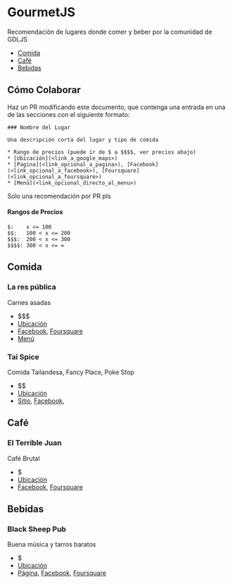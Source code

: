 # GourmetJS

Recomendación de lugares donde comer y beber por la comunidad de GDLJS

* [Comida](#comida)
* [Café](#café)
* [Bebidas](#bebidas)

## Cómo Colaborar

Haz un PR modificando este documento, que contenga una entrada en una de las secciones con el siguiente formato:

```
### Nombre del Lugar

Una descripción corta del lugar y tipo de cómida

* Rango de precios (puede ir de $ a $$$$, ver precios abajo)
* [Ubicación](<link_a_google_maps>)
* [Pagina](<link_opcional_a_pagina>), [Facebook](<link_opcional_a_facebook>), [Foursquare](<link_opcional_a_foursquare>)
* [Menú](<link_opcional_directo_al_menu>)
```

Solo una recomendación por PR pls

#### Rangos de Precios

```
$:    x <= 100
$$:   100 < x <= 200
$$$:  200 < x <= 300
$$$$: 300 < x <= ∞
```

## Comida

### La res pública

Carnes asadas

* $$$
* [Ubicación](https://www.google.com/maps/place/Res+P%C3%BAblica/@20.667566,-103.370498,17z/data=!3m1!4b1!4m5!3m4!1s0x8428ae089cd2281f:0x81db134b8900f2bd!8m2!3d20.667566!4d-103.370498?hl=en)
* [Facebook](https://www.facebook.com/parrillalares), [Foursquare](https://es.foursquare.com/v/la-res-p%C3%BAblica/522e27b611d24147a607158b)
* [Menú](https://www.tripadvisor.com/LocationPhotoDirectLink-g150798-d7252182-i154007414-La_Res_Publica-Guadalajara_Guadalajara_Metropolitan_Area.html)

### Tai Spice

Comida Tailandesa, Fancy Place, Poke Stop 

* $$
* [Ubicación](https://www.google.com.mx/maps/place/Tai+Spice/@20.6814413,-103.419102,15z/data=!4m2!3m1!1s0x0:0x49e535650beb3643?sa=X&ved=0ahUKEwjMk9b7tqbPAhVr0oMKHTlZDg4Q_BIIfzAK)
* [Sitio](http://www.taispice.com/), [Facebook](https://www.facebook.com/pages/Tai-Spice-Restaurante-Bar/133360630032487),


## Café

### El Terrible Juan

Café Brutal

* $
* [Ubicación](https://www.google.com/maps/place/El+Terrible+Juan+Caf%C3%A9/@20.6694248,-103.3675168,17z/data=!3m1!4b1!4m5!3m4!1s0x8428ae06a535bd89:0x1d7fdbe2c158ed3e!8m2!3d20.6694248!4d-103.3653228?hl=en)
* [Facebook](https://www.facebook.com/elterriblejuancafe/), [Foursquare](https://es.foursquare.com/v/el-terrible-juan/54d261c7498e80ec448f5d68)

## Bebidas

### Black Sheep Pub

Buena música y tarros baratos

* $
* [Ubicación](https://www.google.com/maps/place/Libertad+1850,+Americana,+44160+Guadalajara,+Jal.,+Mexico/@20.673146,-103.3657716,19z/data=!3m1!4b1!4m13!1m7!3m6!1s0x8428ae048ae5f7e5:0x91392e2b21a5441c!2sLibertad+1890,+Americana,+44160+Guadalajara,+Jal.,+Mexico!3b1!8m2!3d20.6731413!4d-103.3658735!3m4!1s0x8428ae0487e1ceef:0x42d75a601adde4d0!8m2!3d20.673146!4d-103.3652231?hl=en)
* [Página](http://www.theblacksheep.mx/), [Facebook](https://www.facebook.com/blacksheepgdl/), [Foursquare](https://es.foursquare.com/v/black-sheep/50dbd1a7e4b05e3a09a8ea81)
